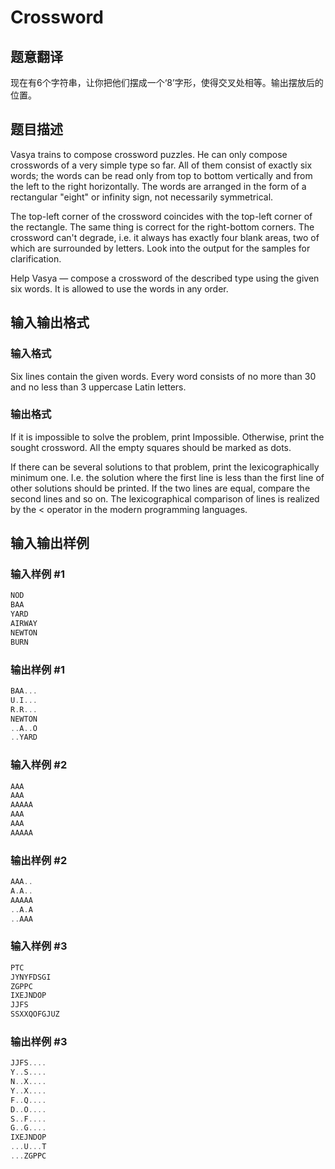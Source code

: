 # Crossword

## 题意翻译

现在有6个字符串，让你把他们摆成一个‘8’字形，使得交叉处相等。输出摆放后的位置。

## 题目描述

Vasya trains to compose crossword puzzles. He can only compose crosswords of a very simplе type so far. All of them consist of exactly six words; the words can be read only from top to bottom vertically and from the left to the right horizontally. The words are arranged in the form of a rectangular "eight" or infinity sign, not necessarily symmetrical.

The top-left corner of the crossword coincides with the top-left corner of the rectangle. The same thing is correct for the right-bottom corners. The crossword can't degrade, i.e. it always has exactly four blank areas, two of which are surrounded by letters. Look into the output for the samples for clarification.

Help Vasya — compose a crossword of the described type using the given six words. It is allowed to use the words in any order.

## 输入输出格式

### 输入格式

Six lines contain the given words. Every word consists of no more than 30 and no less than 3 uppercase Latin letters.

### 输出格式

If it is impossible to solve the problem, print Impossible. Otherwise, print the sought crossword. All the empty squares should be marked as dots.

If there can be several solutions to that problem, print the lexicographically minimum one. I.e. the solution where the first line is less than the first line of other solutions should be printed. If the two lines are equal, compare the second lines and so on. The lexicographical comparison of lines is realized by the < operator in the modern programming languages.

## 输入输出样例

### 输入样例 #1

```cpp
NOD
BAA
YARD
AIRWAY
NEWTON
BURN

```
### 输出样例 #1

```cpp
BAA...
U.I...
R.R...
NEWTON
..A..O
..YARD

```
### 输入样例 #2

```cpp
AAA
AAA
AAAAA
AAA
AAA
AAAAA

```
### 输出样例 #2

```cpp
AAA..
A.A..
AAAAA
..A.A
..AAA

```
### 输入样例 #3

```cpp
PTC
JYNYFDSGI
ZGPPC
IXEJNDOP
JJFS
SSXXQOFGJUZ

```
### 输出样例 #3

```cpp
JJFS....
Y..S....
N..X....
Y..X....
F..Q....
D..O....
S..F....
G..G....
IXEJNDOP
...U...T
...ZGPPC

```

